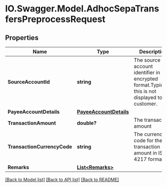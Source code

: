 # IO.Swagger.Model.AdhocSepaTransfersPreprocessRequest
## Properties

Name | Type | Description | Notes
------------ | ------------- | ------------- | -------------
**SourceAccountId** | **string** | The source account identifier in encrypted format.Typically, this is not displayed to the customer. | 
**PayeeAccountDetails** | [**PayeeAccountDetails**](PayeeAccountDetails.md) |  | 
**TransactionAmount** | **double?** | The transaction amount | [optional] 
**TransactionCurrencyCode** | **string** | The currency code for the transaction amount in ISO 4217 format. | 
**Remarks** | [**List&lt;Remarks&gt;**](Remarks.md) |  | 

[[Back to Model list]](../README.md#documentation-for-models) [[Back to API list]](../README.md#documentation-for-api-endpoints) [[Back to README]](../README.md)

